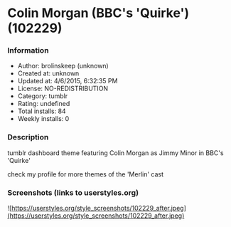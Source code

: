 # Colin Morgan (BBC's 'Quirke') (102229)

### Information
- Author: brolinskeep (unknown)
- Created at: unknown
- Updated at: 4/6/2015, 6:32:35 PM
- License: NO-REDISTRIBUTION
- Category: tumblr
- Rating: undefined
- Total installs: 84
- Weekly installs: 0


### Description
tumblr dashboard theme featuring Colin Morgan as Jimmy Minor in BBC's 'Quirke'


check my profile for more themes of the 'Merlin' cast


### Screenshots (links to userstyles.org)
![https://userstyles.org/style_screenshots/102229_after.jpeg](https://userstyles.org/style_screenshots/102229_after.jpeg)


